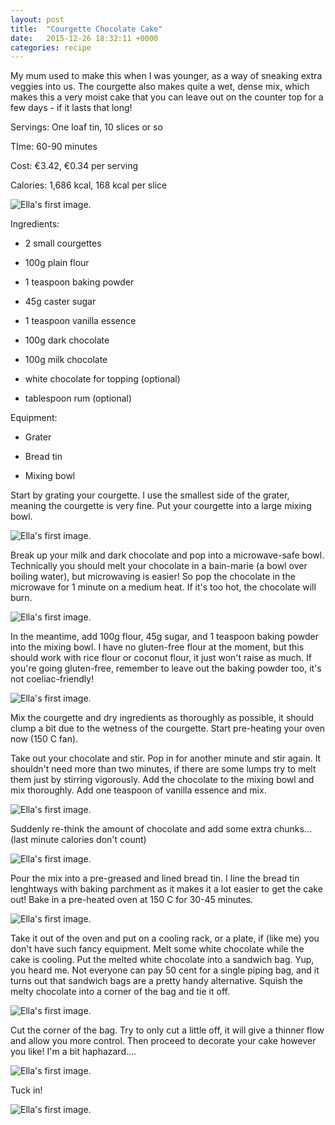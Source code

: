 ```yaml
---
layout: post
title:  "Courgette Chocolate Cake"
date:   2015-12-26 18:32:11 +0000
categories: recipe
---
```


My mum used to make this when I was younger, as a way of sneaking extra veggies into us. The courgette also makes quite a wet, dense mix, which makes this a very moist cake that you can leave out on the counter top for a few days - if it lasts that long!

Servings: One loaf tin, 10 slices or so

TIme: 60-90 minutes

Cost: €3.42, €0.34 per serving

Calories: 1,686 kcal, 168 kcal per slice

![Ella's first image.]({{site.url}}/assets/img_02_01.jpg "All the ingredients.")

Ingredients: 

  * 2 small courgettes

  * 100g plain flour

  * 1 teaspoon baking powder

  * 45g caster sugar

  * 1 teaspoon vanilla essence

  * 100g dark chocolate

  * 100g milk chocolate

  * white chocolate for topping (optional)

  * tablespoon rum (optional)

Equipment:

  * Grater

  * Bread tin 

  * Mixing bowl

Start by grating your courgette. I use the smallest side of the grater, meaning the courgette is very fine. Put your courgette into a large mixing bowl.

![Ella's first image.]({{site.url}}/assets/img_02_02.jpg "All the ingredients.")

Break up your milk and dark chocolate and pop into a microwave-safe bowl. Technically you should melt your chocolate in a bain-marie (a bowl over boiling water), but microwaving is easier! So pop the chocolate in the microwave for 1 minute on a medium heat. If it's too hot, the chocolate will burn. 

![Ella's first image.]({{site.url}}/assets/img_02_03.jpg "All the ingredients.")

In the meantime, add 100g flour, 45g sugar, and 1 teaspoon baking powder into the mixing bowl. I have no gluten-free flour at the moment, but this should work with rice flour or coconut flour, it just won't raise as much. If you're going gluten-free, remember to leave out the baking powder too, it's not coeliac-friendly! 

![Ella's first image.]({{site.url}}/assets/img_02_04.jpg "All the ingredients.")

Mix the courgette and dry ingredients as thoroughly as possible, it should clump a bit due to the wetness of the courgette. Start pre-heating your oven now (150 C fan).

Take out your chocolate and stir. Pop in for another minute and stir again. It shouldn't need more than two minutes, if there are some lumps try to melt them just by stirring vigorously. Add the chocolate to the mixing bowl and mix thoroughly. Add one teaspoon of vanilla essence and mix.

![Ella's first image.]({{site.url}}/assets/img_02_05.jpg "All the ingredients.")

Suddenly re-think the amount of chocolate and add some extra chunks... (last minute calories don't count)

![Ella's first image.]({{site.url}}/assets/img_02_06.jpg "All the ingredients.")

Pour the mix into a pre-greased and lined bread tin. I line the bread tin lenghtways with baking parchment as it makes it a lot easier to get the cake out! Bake in a pre-heated oven at 150 C for 30-45 minutes.

![Ella's first image.]({{site.url}}/assets/img_02_07.jpg "All the ingredients.")

Take it out of the oven and put on a cooling rack, or a plate, if (like me) you don't have such fancy equipment. Melt some white chocolate while the cake is cooling. Put the melted white chocolate into a sandwich bag. Yup, you heard me. Not everyone can pay 50 cent for a single piping bag, and it turns out that sandwich bags are a pretty handy alternative. Squish the melty chocolate into a corner of the bag and tie it off.

![Ella's first image.]({{site.url}}/assets/img_02_08.jpg "All the ingredients.")

Cut the corner of the bag. Try to only cut a little off, it will give a thinner flow and allow you more control. Then proceed to decorate your cake however you like! I'm a bit haphazard....

![Ella's first image.]({{site.url}}/assets/img_02_09.jpg "All the ingredients.")

Tuck in!

![Ella's first image.]({{site.url}}/assets/img_02_10.jpg "All the ingredients.")

